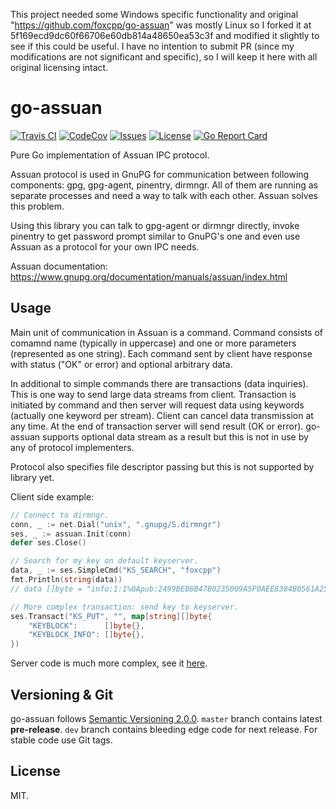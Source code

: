 This project needed some Windows specific functionality and original "https://github.com/foxcpp/go-assuan" was mostly Linux so I forked it at 5f169ecd9dc60f66706e60db814a48650ea53c3f and modified it slightly to see if this could be useful. I have no intention to submit PR (since my modifications are not significant and specific), so I will keep it here with all original licensing intact.

go-assuan
===========

[![Travis CI](https://img.shields.io/travis/com/foxcpp/go-assuan.svg?style=flat-square&logo=Linux)](https://travis-ci.com/foxcpp/go-assuan)
[![CodeCov](https://img.shields.io/codecov/c/github/foxcpp/go-assuan.svg?style=flat-square)](https://codecov.io/gh/foxcpp/go-assuan)
[![Issues](https://img.shields.io/github/issues-raw/foxcpp/go-assuan.svg?style=flat-square)](https://github.com/foxcpp/go-assuan/issues)
[![License](https://img.shields.io/github/license/foxcpp/go-assuan.svg?style=flat-square)](https://github.com/foxcpp/go-assuan/blob/master/LICENSE)
[![Go Report Card](https://goreportcard.com/badge/github.com/foxcpp/go-assuan)](https://goreportcard.com/report/github.com/foxcpp/go-assuan)

Pure Go implementation of Assuan IPC protocol.

Assuan protocol is used in GnuPG for communication between following
components: gpg, gpg-agent, pinentry, dirmngr. All of them are running as
separate processes and need a way to talk with each other. Assuan solves this
problem. 

Using this library you can talk to gpg-agent or dirmngr directly, invoke
pinentry to get password prompt similar to GnuPG's one and even use Assuan as a
protocol for your own IPC needs.

Assuan documentation: https://www.gnupg.org/documentation/manuals/assuan/index.html

Usage
-------

Main unit of communication in Assuan is a command. Command consists of comamnd
name (typically in uppercase) and one or more parameters (represented as one
string). Each command sent by client have response with status ("OK" or error)
and optional arbitrary data. 

In additional to simple commands there are transactions (data inquiries).
This is one way to send large data streams from client. Transaction is
initiated by command and then server will request data using keywords (actually
one keyword per stream). Client can cancel data transmission at any time. At
the end of transaction server will send result (OK or error). go-assuan supports
optional data stream as a result but this is not in use by any of protocol
implementers.

Protocol also specifies file descriptor passing but this is not supported by
library yet.

Client side example:
```go
// Connect to dirmngr.
conn, _ := net.Dial("unix", ".gnupg/S.dirmngr")
ses, _ := assuan.Init(conn)
defer ses.Close()

// Search for my key on default keyserver.
data, _ := ses.SimpleCmd("KS_SEARCH", "foxcpp")
fmt.Println(string(data))
// data []byte = "info:1:1%0Apub:2499BEB8B47B0235009A5F0AEE8384B0561A25AF:..."

// More complex transaction: send key to keyserver.
ses.Transact("KS_PUT", "", map[string][]byte{
	"KEYBLOCK":      []byte{},
	"KEYBLOCK_INFO": []byte{},
})
```

Server code is much more complex, see it [here](server/server_test.go).

Versioning & Git
---------

go-assuan follows [Semantic Versioning 2.0.0](https://semver.org). `master` branch contains
latest **pre-release**. `dev` branch contains bleeding edge code for next release. For stable
code use Git tags.

License
---------

MIT.

